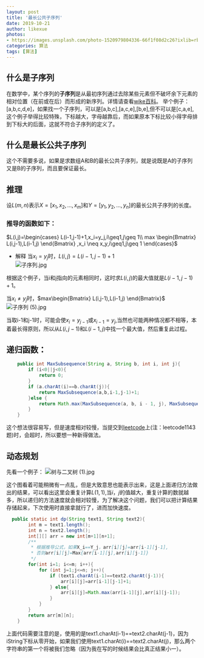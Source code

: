 ```yaml
---
layout: post
title: '最长公共子序列'
date: 2019-10-21
author: likexue
photos:
- https://images.unsplash.com/photo-1520979804336-66f1f08d2c26?ixlib=rb-1.2.1&ixid=eyJhcHBfaWQiOjEyMDd9&auto=format&fit=crop&w=500&q=60
categories: 算法
tags: [算法]
---
```


## 什么是子序列
在数学中，某个序列的**子序列**是从最初序列通过去除某些元素但不破坏余下元素的相对位置（在前或在后）而形成的新序列。详情请查看[wike百科](https://zh.wikipedia.org/wiki/%E5%AD%90%E5%BA%8F%E5%88%97)。
举个例子：[a,b,c,d,e]，如果找一个子序列，可以是[a,b,c],[a,c,e],[b,e],但不可以是[c,a,e],这个例子举得比较特殊，下标越大，字母越靠后，而如果原本下标比较小得字母排到下标大的后面，这就不符合子序列的定义了。

## 什么是最长公共子序列
这个不需要多说，如果是求数组A和B的最长公共子序列，就是说既是A的子序列又是B的子序列，而且要保证最长。
## 推理
设$L(m,n)$表示$X=[x_1,x_2,...,x_m]$和$Y=[y_1,y_2,...,y_n]$的最长公共子序列的长度。
### 推导的函数如下：

$L(i,j)=\begin{cases}
L(i-1,j-1)+1,x_i=y_j,i\geq1,j\geq 1\\
max \begin{Bmatrix}
L(i,j-1),L(i-1,j)
\end{Bmatrix}
,x_i \neq x_y,i\geq1,j\geq 1
\end{cases}$

+ 解释
当$x_i=y_j$时，$L(i,j)=L(i-1,j-1)+1$    
![子序列.jpg](https://upload-images.jianshu.io/upload_images/14088173-7ce11c277af0ad3c.jpg?imageMogr2/auto-orient/strip%7CimageView2/2/w/1240)

根据这个例子，当i和j指向的元素相同时，这时求$L(i,j)$的最大值就是$L(i-1,j-1)+1$。

当$x_i \neq y_j$时，$max\begin{Bmatrix}  L(i,j-1),L(i-1,j)
\end{Bmatrix}$ 
![子序列 (5).jpg](https://upload-images.jianshu.io/upload_images/14088173-9623fd61dc0c9db3.jpg?imageMogr2/auto-orient/strip%7CimageView2/2/w/1240)

当取i-1和j-1时，可能会使$x_i=y_{j-1}$或$x_{i-1}=y_j$,当然也可能两种情况都不相等，本着最长得原则，所以从$L(i,j-1)$和$L(i-1,j)$中找一个最大值，然后重复此过程。

## 递归函数：

```java
    public int MaxSubsequence(String a, String b, int i, int j){
        if (i<0||j<0){
            return 0;
        }
        if (a.charAt(i)==b.charAt(j)){
            return MaxSubsequence(a,b,i-1,j-1)+1;
        }else {
            return Math.max(MaxSubsequence(a, b, i - 1, j), MaxSubsequence(a, b, i, j - 1));
        }
    }
```
这个想法很容易写，但是速度相对较慢，当提交到[leetcode](https://leetcode-cn.com/problems/longest-common-subsequence)上(注：leetcode1143题)时，会超时，所以要想一种新得做法。
## 动态规划
先看一个例子：
![树与二叉树 (1).jpg](https://upload-images.jianshu.io/upload_images/14088173-6affac3de2835199.jpg?imageMogr2/auto-orient/strip%7CimageView2/2/w/1240)



这个图看着可能稍微有一点乱，但是大致意思也能表示出来，这是上面递归方法做出的结果，可以看出这里会重复计算$L(1,1)$,当$i，j$的值越大，重复计算的数就越多，所以递归的方法速度就会相对较慢，为了解决这个问题，我们可以把计算结果存储起来，下次使用时直接拿就行了，进而加快速度。
```java
  public static int dp(String text1, String text2){
        int m = text1.length();
        int n = text2.length();
        int[][] arr = new int[m+1][n+1];
        /**
         * 根据推导公式，如果X_i==Y_j，arr[i][j]=arr[i-1][j-1],
         * 否则arr[i][j]=Max{arr[i-1][j],arr[i][j-1]}
         */
        for(int i=1; i<=m; i++){
            for (int j=1;j<=n; j++){
                if (text1.charAt(i-1)==text2.charAt(j-1)){
                    arr[i][j]=arr[i-1][j-1]+1;
                } else{
                    arr[i][j]=Math.max(arr[i-1][j],arr[i][j-1]);
                }
            }
        }
        return arr[m][n];
    }
```
上面代码需要注意的是，使用的是text1.charAt(i-1)==text2.charAt(j-1)，因为iString下标从零开始，如果我们使用text1.charAt(i)==text2.charAt(j)，那么两个字符串的第一个将被我们忽略（因为我在写的时候结果会比真正结果小一）。
